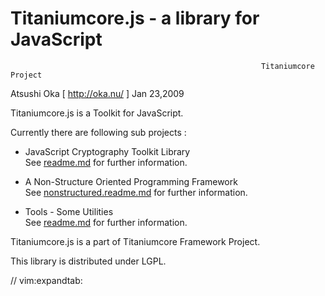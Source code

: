 
# Titaniumcore.js - a library for JavaScript

                                                            Titaniumcore Project

Atsushi Oka [ http://oka.nu/ ]                                       Jan 23,2009

Titaniumcore.js is a Toolkit for JavaScript.

Currently there are following sub projects :

   - JavaScript Cryptography Toolkit Library  
     See [readme.md](./crypto/readme.md) for further information.

   - A Non-Structure Oriented Programming Framework  
     See  [nonstructured.readme.md](./nonstructured/nonstructured.readme.md) for further information.

   - Tools - Some Utilities  
     See [readme.md](./tools/readme.md) for further information.

Titaniumcore.js is a part of Titaniumcore Framework Project.

This library is distributed under LGPL.

// vim:expandtab:

